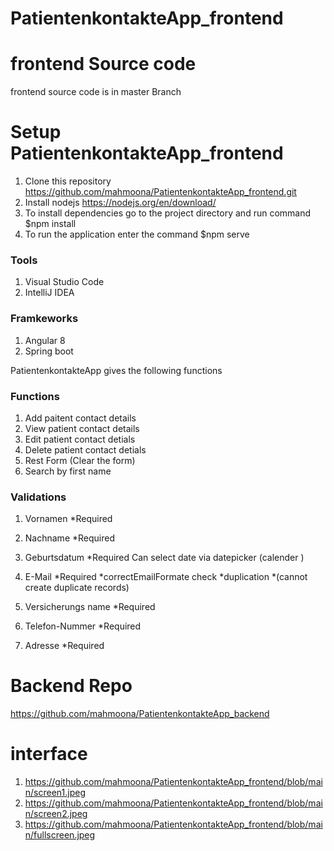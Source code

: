 # PatientenkontakteApp_frontend


# frontend Source code
frontend source code is in master Branch 

# Setup PatientenkontakteApp_frontend

1) Clone this repository https://github.com/mahmoona/PatientenkontakteApp_frontend.git
2) Install nodejs https://nodejs.org/en/download/ 
3) To install dependencies go to the project directory and run command $npm install
4) To run the application enter the command  $npm serve

### Tools
1) Visual Studio Code 
2) IntelliJ IDEA

### Framkeworks 
 1) Angular 8
 2) Spring boot 


 PatientenkontakteApp gives the following functions
 ### Functions
 1) Add paitent contact details
 2) View patient contact details 
 3) Edit  patient contact detials 
 4) Delete patient contact detials
 5) Rest Form (Clear the form)
 6) Search by first name
 
 ### Validations 
   1) Vornamen  *Required

  2)  Nachname *Required 

  3)  Geburtsdatum *Required Can select date via datepicker (calender )

  4) E-Mail    *Required *correctEmailFormate   check *duplication *(cannot create duplicate records)

  5) Versicherungs name  *Required 

  6) Telefon-Nummer *Required 

  7)  Adresse      *Required 
  
   # Backend Repo 
  https://github.com/mahmoona/PatientenkontakteApp_backend
  
  # interface 
1) https://github.com/mahmoona/PatientenkontakteApp_frontend/blob/main/screen1.jpeg
2) https://github.com/mahmoona/PatientenkontakteApp_frontend/blob/main/screen2.jpeg
3) https://github.com/mahmoona/PatientenkontakteApp_frontend/blob/main/fullscreen.jpeg

